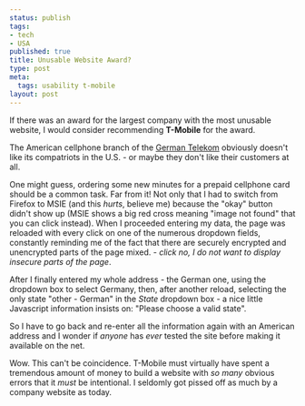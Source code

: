 ```yaml
--- 
status: publish
tags: 
- tech
- USA
published: true
title: Unusable Website Award?
type: post
meta: 
  tags: usability t-mobile
layout: post
---
```

If there was an award for the largest company with the most unusable website, I would consider recommending <strong>T-Mobile</strong> for the award.

The American cellphone branch of the <a href="http://en.wikipedia.org/wiki/Deutsche_Telekom">German Telekom</a> obviously doesn't like its compatriots in the U.S. - or maybe they don't like their customers at all.

One might guess, ordering some new minutes for a prepaid cellphone card should be a common task. Far from it! Not only that I had to switch from Firefox to MSIE (and this <em>hurts</em>, believe me) because the "okay" button didn't show up (MSIE shows a big red cross meaning "image not found" that you can click instead). When I proceeded entering my data, the page was reloaded with every click on one of the numerous dropdown fields, constantly reminding me of the fact that there are securely encrypted and unencrypted parts of the page mixed. - <em>*click* no, I do not want to display insecure parts of the page</em>.

After I finally entered my whole address - the German one, using the dropdown box to select Germany, then, after another reload, selecting the only state "other - German" in the <em>State</em> dropdown box - a nice little Javascript information insists on: "Please choose a valid state".

So I have to go back and re-enter all the information again with an American address and I wonder if <em>anyone</em> has <em>ever</em> tested the site before making it available on the net.

Wow. This can't be coincidence. T-Mobile must virtually have spent a tremendous amount of money to build a website with <em>so many</em> obvious errors that it <em>must</em> be intentional. I seldomly got pissed off as much by a company website as today.
